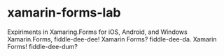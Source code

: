 # xamarin-forms-lab  
Expiriments in Xamaring.Forms for iOS, Android, and Windows
Xamarin.Forms, fiddle-dee-dee!
Xamarin Forms? fiddle-dee-da.
Xamarin Forms! fiddle-dee-dum?
